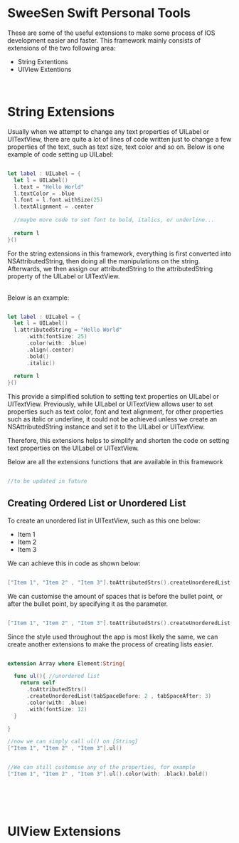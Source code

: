 # SweeSen Swift Personal Tools

These are some of the useful extensions to make some process of IOS development easier and faster. This framework mainly consists of extensions of the two following area:

* String Extentions
* UIView Extentions 

</br>

# String Extensions 

Usually when we attempt to change any text properties of UILabel or UITextView, there are quite a lot of lines of code written just to change a few properties of the text, such as text size, text color and so on. Below is one example of code setting up UILabel:

```swift 

let label : UILabel = {
  let l = UILabel()
  l.text = "Hello World"
  l.textColor = .blue
  l.font = l.font.withSize(25)
  l.textAlignment = .center
  
  //maybe more code to set font to bold, italics, or underline...
  
  return l
}()

```
For the string extensions in this framework, everything is first converted into NSAttributedString, then doing all the manipulations on the string. Afterwards, we then assign our attributedString to the attributedString property of the UILabel or UITextView. 

</br>
Below is an example:

```swift 

let label : UILabel = {
  let l = UILabel()
  l.attributedString = "Hello World"
      .with(fontSize: 25)
      .color(with: .blue)
      .align(.center)
      .bold()
      .italic()
      
  return l
}()

```

This provide a simplified solution to setting text properties on UILabel or UITextView. Previously, while UILabel or UITextView allows user to set properties such as text color, font and text alignment, for other properties such as italic or underline, it could not be achieved unless we create an NSAttributedString instance and set it to the UILabel or UITextView. 

Therefore, this extensions helps to simplify and shorten the code on setting text properties on the UILabel or UITextView.

Below are all the extensions functions that are available in this framework

```swift

//to be updated in future 

```


## Creating Ordered List or Unordered List

To create an unordered list in UITextView, such as this one below: 
* Item 1
* Item 2
* Item 3

We can achieve this in code as shown below:  

```swift

["Item 1", "Item 2" , "Item 3"].toAttributedStrs().createUnorderedList().with(fontSize: 16)

```

We can customise the amount of spaces that is before the bullet point, or after the bullet point, by specifying it as the parameter.

```swift

["Item 1", "Item 2" , "Item 3"].toAttributedStrs().createUnorderedList(tabSpaceBefore: 2 , tabSpaceAfter: 3)

```

Since the style used throughout the app is most likely the same, we can create another extensions to make the process of creating lists easier. 

```swift

extension Array where Element:String{

  func ul(){ //unordered list
    return self
      .toAttributedStrs()
      .createUnorderedList(tabSpaceBefore: 2 , tabSpaceAfter: 3)
      .color(with: .blue)
      .with(fontSize: 12)
  }

}

//now we can simply call ul() on [String]
["Item 1", "Item 2" , "Item 3"].ul()


//We can still customise any of the properties, for example
["Item 1", "Item 2" , "Item 3"].ul().color(with: .black).bold()

```

</br></br></br>

# UIView Extensions


